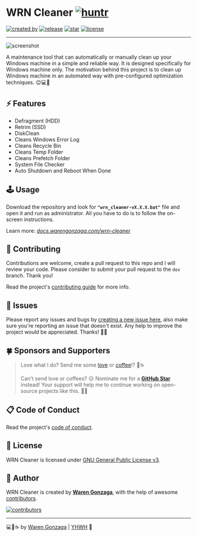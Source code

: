 # WRN Cleaner [![huntr](https://cdn.huntr.dev/huntr_security_badge_mono.svg)](https://huntr.dev)

[![created by](https://img.shields.io/badge/created%20by-Waren%20Gonzaga-blue.svg?longCache=true&style=flat-square)](https://github.com/warengonzaga) [![release](https://img.shields.io/github/release/warengonzaga/wrn-cleaner.svg?style=flat-square)](https://github.com/warengonzaga/wrn-cleaner/releases) [![star](https://img.shields.io/github/stars/warengonzaga/wrn-cleaner.svg?style=flat-square)](https://github.com/warengonzaga/wrn-cleaner/stargazers) [![license](https://img.shields.io/github/license/warengonzaga/wrn-cleaner.svg?style=flat-square)](https://github.com/warengonzaga/wrn-cleaner/blob/main/license)

---

![screenshot](.github/ASSETS/screenshot_01.png)

A maintenance tool that can automatically or manually clean up your Windows machine in a simple and reliable way. It is designed specifically for Windows machine only. The motivation behind this project is to clean up Windows machine in an automated way with pre-configured optimization techniques. 😉💻🧹

## ⚡ Features

- Defragment (HDD)
- Retrim (SSD)
- DiskClean
- Cleans Windows Error Log
- Cleans Recycle Bin
- Cleans Temp Folder
- Cleans Prefetch Folder
- System File Checker
- Auto Shutdown and Reboot When Done

## 🕹️ Usage

Download the repository and look for **``"wrn_cleaner-vX.X.X.bat"``** file and open it and run as administrator. All you have to do is to follow the on-screen instructions.

Learn more: _[docs.warengonzaga.com/wrn-cleaner](https://docs.warengonzaga.com/wrn-cleaner)_

## 🎯 Contributing

Contributions are welcome, create a pull request to this repo and I will review your code. Please consider to submit your pull request to the `dev` branch. Thank you!

Read the project's [contributing guide](./CONTRIBUTING.md) for more info.

## 🐛 Issues

Please report any issues and bugs by [creating a new issue here](https://github.com/warengonzaga/wrn-cleaner/issues/new/choose), also make sure you're reporting an issue that doesn't exist. Any help to improve the project would be appreciated. Thanks! 🙏✨

## 🍀 Sponsors and Supporters

> Love what I do? Send me some [love](https://github.com/sponsors/warengonzaga) or [coffee](https://buymeacoff.ee/warengonzaga)!? 💖☕
>
> Can't send love or coffees? 😥 Nominate me for a **[GitHub Star](https://stars.github.com/nominate)** instead!
> Your support will help me to continue working on open-source projects like this. 🙏😇

## 📋 Code of Conduct

Read the project's [code of conduct](./CODE_OF_CONDUCT.md).

## 📃 License

WRN Cleaner is licensed under [GNU General Public License v3](https://opensource.org/licenses/GPL-3.0).

## 📝 Author

WRN Cleaner is created by **[Waren Gonzaga](https://github.com/warengonzaga)**, with the help of awesome [contributors](https://github.com/warengonzaga/wrn-cleaner/graphs/contributors).

[![contributors](https://contrib.rocks/image?repo=warengonzaga/wrn-cleaner)](https://github.com/warengonzaga/wrn-cleaner/graphs/contributors)

---

💻💖☕ by [Waren Gonzaga](https://warengonzaga.com) | [YHWH](https://youtu.be/HHrxS4diLew?t=44) 🙏
